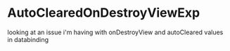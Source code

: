 # AutoClearedOnDestroyViewExp
 looking at an issue i'm having with onDestroyView and autoCleared values in databinding
